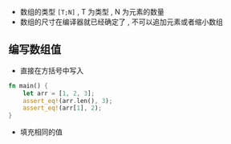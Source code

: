 - 数组的类型 `[T;N]` , T 为类型 , N 为元素的数量 
- 数组的尺寸在编译器就已经确定了 , 不可以追加元素或者缩小数组

## 编写数组值

- 直接在方括号中写入

```rust
fn main() {
    let arr = [1, 2, 3];
    assert_eq!(arr.len(), 3);
    assert_eq!(arr[1], 2);
}
```
- 填充相同的值
```rust

```
